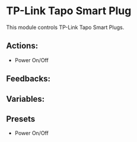 # TP-Link Tapo Smart Plug

This module controls TP-Link Tapo Smart Plugs.

## Actions:

* Power On/Off

## Feedbacks:

## Variables:

## Presets

* Power On/Off